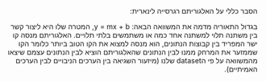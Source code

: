 <div dir="rtl">
הסבר כללי על האלגוריתם רגרסייה לינארית:

בגדול התאוריה מדמה את המשוואה הבאה: y = mx + b, המטרה שלו היא ליצור קשר בין משתנה תלוי למשתנה אחד כמה או משתמשים בלתי תלויים.
האלגוריתם מנסה קו ישר המפריד בין קבוצות הנתונים, הוא מנסה למצוא את הקו הטוב ביותר כלומר הקו שממזער את המרחק ממנו לבין הנתונים שהאלגוריתם הוציא לבין הנתונים עצמם שיצאו מהמשוואה על פי הdataset שלנו (מיזעור השגיאה בין הערכים הניבויים לבין הערכים האמיתיים).
